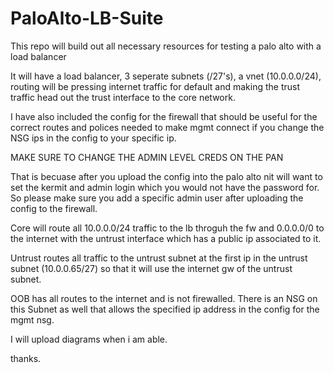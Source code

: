 # PaloAlto-LB-Suite
This repo will build out all necessary resources for testing a palo alto with a load balancer

It will have a load balancer, 3 seperate subnets (/27's), a vnet (10.0.0.0/24), routing will be pressing internet traffic for default and making the trust traffic head out the trust interface to the core network.

I have also included the config for the firewall that should be useful for the correct routes and polices needed to make mgmt connect if you change the NSG ips in the config to your specific ip.

MAKE SURE TO CHANGE THE ADMIN LEVEL CREDS ON THE PAN

That is becuase after you upload the config into the palo alto nit will want to set the kermit and admin login which you would not have the password for. So please make sure you add a specific admin user after uploading the config to the firewall.

Core will route all 10.0.0.0/24 traffic to the lb throguh the fw and 0.0.0.0/0 to the internet with the untrust interface which has a public ip associated to it.

Untrust routes all traffic to the untrust subnet at the first ip in the untrust subnet (10.0.0.65/27) so that it will use the internet gw of the untrust subnet.

OOB has all routes to the internet and is not firewalled. There is an NSG on this Subnet as well that allows the specified ip address in the config for the mgmt nsg.

I will upload diagrams when i am able.

thanks.
